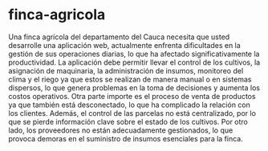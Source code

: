 # finca-agricola
Una finca agrícola del departamento del Cauca necesita que usted desarrolle una aplicación web,
actualmente enfrenta dificultades en la gestión de sus operaciones diarias, lo que ha afectado
significativamente la productividad. La aplicación debe permitir llevar el control de los cultivos, la
asignación de maquinaria, la administración de insumos, monitoreo del clima y el riego ya que estos se
realizan de manera manual o en sistemas dispersos, lo que genera problemas en la toma de decisiones y
aumenta los costos operativos. Otra parte importe es el proceso de venta de productos ya que también
está desconectado, lo que ha complicado la relación con los clientes. Además, el control de las parcelas
no está centralizado, por lo que se pierde información clave sobre el estado de los cultivos. Por otro
lado, los proveedores no están adecuadamente gestionados, lo que provoca demoras en el suministro de
insumos esenciales para la finca.

